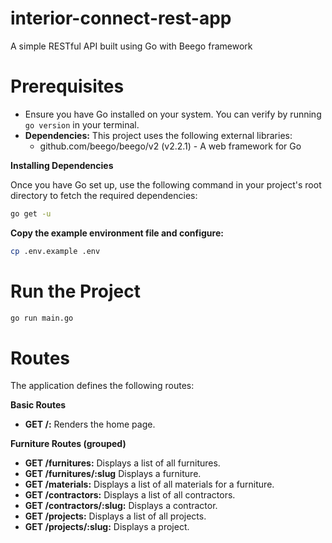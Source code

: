 # interior-connect-rest-app

A simple RESTful API built using Go with Beego framework

# Prerequisites

- Ensure you have Go installed on your system. You can verify by running `go version` in your terminal.
- **Dependencies:** This project uses the following external libraries:
  - github.com/beego/beego/v2 (v2.2.1) - A web framework for Go

**Installing Dependencies**

Once you have Go set up, use the following command in your project's root directory to fetch the required dependencies:

```bash
go get -u
```

**Copy the example environment file and configure:**

```bash
cp .env.example .env
```

# Run the Project

```bash
go run main.go
```

# Routes

The application defines the following routes:

**Basic Routes**

- **GET /:** Renders the home page.

**Furniture Routes (grouped)**

- **GET /furnitures:** Displays a list of all furnitures.
- **GET /furnitures/:slug** Displays a furniture.
- **GET /materials:** Displays a list of all materials for a furniture.
- **GET /contractors:** Displays a list of all contractors.
- **GET /contractors/:slug:** Displays a contractor.
- **GET /projects:** Displays a list of all projects.
- **GET /projects/:slug:** Displays a project.

